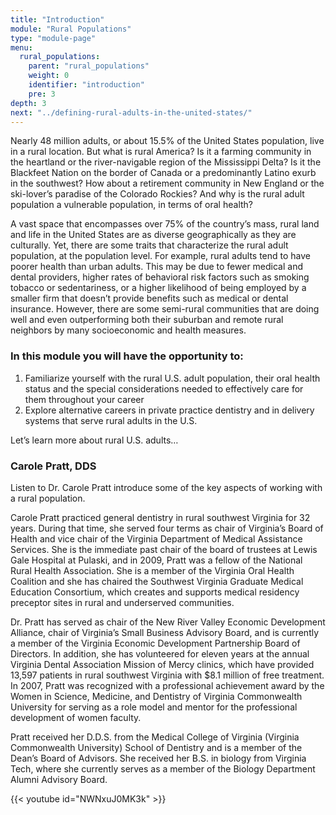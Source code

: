 ```yaml
---
title: "Introduction"
module: "Rural Populations"
type: "module-page"
menu:
  rural_populations:
    parent: "rural_populations"
    weight: 0
    identifier: "introduction"
    pre: 3
depth: 3
next: "../defining-rural-adults-in-the-united-states/"
---
```

<div class="pageblock"><p>Nearly 48 million adults, or about 15.5% of the United States population, live in a rural location. But what is rural America? Is it a farming community in the heartland or the river-navigable region of the Mississippi Delta? Is it the Blackfeet Nation on the border of Canada or a predominantly Latino exurb in the southwest? How about a retirement community in New England or the ski-lover’s paradise of the Colorado Rockies? And why is the rural adult population a vulnerable population, in terms of oral health?</p>
<p>A vast space that encompasses over 75% of the country’s mass, rural land and life in the United States are as diverse geographically as they are culturally. Yet, there are some traits that characterize the rural adult population, at the population level. For example, rural adults tend to have poorer health than urban adults. This may be due to fewer medical and dental providers, higher rates of behavioral risk factors such as smoking tobacco or sedentariness, or a higher likelihood of being employed by a smaller firm that doesn’t provide benefits such as medical or dental insurance. However, there are some semi-rural communities that are doing well and even outperforming both their suburban and remote rural neighbors by many socioeconomic and health measures.</p>
</div><h3>In this module you will have the opportunity to:</h3><div class="pageblock"><ol>
<li>Familiarize yourself with the rural U.S. adult population, their oral health status and the special considerations needed to effectively care for them throughout your career</li>
<li>Explore alternative careers in private practice dentistry and in delivery systems that serve rural adults in the U.S.</li>
</ol>
<p>Let’s learn more about rural U.S. adults…</p>
</div><h3>Carole Pratt, DDS</h3><div class="pageblock"><p>Listen to Dr. Carole Pratt introduce some of the key aspects of working with a rural population. </p>

<p>Carole Pratt practiced general dentistry in rural southwest Virginia for 32 years. During that time, she served four terms as chair of Virginia’s Board of Health and vice chair of the Virginia Department of Medical Assistance Services. She is the immediate past chair of the board of trustees at Lewis Gale Hospital at Pulaski, and in 2009, Pratt was a fellow of the National Rural Health Association. She is a member of the Virginia Oral Health Coalition and she has chaired the Southwest Virginia Graduate Medical Education Consortium, which creates and supports medical residency preceptor sites in rural and underserved communities.</p>
<p>Dr. Pratt has served as chair of the New River Valley Economic Development Alliance, chair of Virginia’s Small Business Advisory Board, and is currently a member of the Virginia Economic Development Partnership Board of Directors. In addition, she has volunteered for eleven years at the annual Virginia Dental Association Mission of Mercy clinics, which have provided 13,597 patients in rural southwest Virginia with $8.1 million of free treatment. In 2007, Pratt was recognized with a professional achievement award by the Women in Science, Medicine, and Dentistry of Virginia Commonwealth University for serving as a role model and mentor for the professional development of women faculty.</p>
<p>Pratt received her D.D.S. from the Medical College of Virginia (Virginia Commonwealth University) School of Dentistry and is a member of the Dean’s Board of Advisors. She received her B.S. in biology from Virginia Tech, where she currently serves as a member of the Biology Department Alumni Advisory Board.</p>
{{< youtube id="NWNxuJ0MK3k" >}}</div>